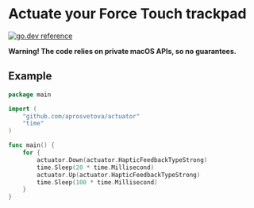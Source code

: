 # Actuate your Force Touch trackpad

[![go.dev reference](https://img.shields.io/badge/go.dev-reference-007d9c?logo=go&logoColor=white&style=flat-square)](https://pkg.go.dev/github.com/aprosvetova/actuator)

**Warning! The code relies on private macOS APIs, so no guarantees.**

## Example

```go
package main

import (
    "github.com/aprosvetova/actuator"
    "time"
)

func main() {
    for {
        actuator.Down(actuator.HapticFeedbackTypeStrong)
        time.Sleep(20 * time.Millisecond)
        actuator.Up(actuator.HapticFeedbackTypeStrong)
        time.Sleep(100 * time.Millisecond)
    }
}
```